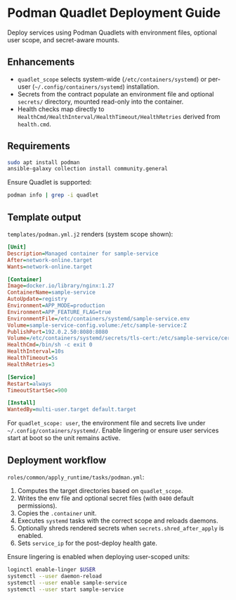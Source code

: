 # Podman Quadlet Deployment Guide

Deploy services using Podman Quadlets with environment files, optional user scope, and secret-aware mounts.

## Enhancements

- `quadlet_scope` selects system-wide (`/etc/containers/systemd`) or per-user (`~/.config/containers/systemd`) installation.
- Secrets from the contract populate an environment file and optional `secrets/` directory, mounted read-only into the container.
- Health checks map directly to `HealthCmd/HealthInterval/HealthTimeout/HealthRetries` derived from `health.cmd`.

## Requirements

```bash
sudo apt install podman
ansible-galaxy collection install community.general
```

Ensure Quadlet is supported:

```bash
podman info | grep -i quadlet
```

## Template output

`templates/podman.yml.j2` renders (system scope shown):

```ini
[Unit]
Description=Managed container for sample-service
After=network-online.target
Wants=network-online.target

[Container]
Image=docker.io/library/nginx:1.27
ContainerName=sample-service
AutoUpdate=registry
Environment=APP_MODE=production
Environment=APP_FEATURE_FLAG=true
EnvironmentFile=/etc/containers/systemd/sample-service.env
Volume=sample-service-config.volume:/etc/sample-service:Z
PublishPort=192.0.2.50:8080:8080
Volume=/etc/containers/systemd/secrets/tls-cert:/etc/sample-service/certs/tls.crt:ro,Z
HealthCmd=/bin/sh -c exit 0
HealthInterval=10s
HealthTimeout=5s
HealthRetries=3

[Service]
Restart=always
TimeoutStartSec=900

[Install]
WantedBy=multi-user.target default.target
```

For `quadlet_scope: user`, the environment file and secrets live under `~/.config/containers/systemd/`. Enable lingering or ensure user services start at boot so the unit remains active.

## Deployment workflow

`roles/common/apply_runtime/tasks/podman.yml`:

1. Computes the target directories based on `quadlet_scope`.
2. Writes the env file and optional secret files (with `0400` default permissions).
3. Copies the `.container` unit.
4. Executes `systemd` tasks with the correct scope and reloads daemons.
5. Optionally shreds rendered secrets when `secrets.shred_after_apply` is enabled.
6. Sets `service_ip` for the post-deploy health gate.

Ensure lingering is enabled when deploying user-scoped units:

```bash
loginctl enable-linger $USER
systemctl --user daemon-reload
systemctl --user enable sample-service
systemctl --user start sample-service
```

